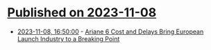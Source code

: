 # [Published on 2023-11-08](index.md)

* [2023-11-08, 16:50:00](https://soylentnews.org/article.pl?sid=23/11/07/151209&from=rss) - [Ariane 6 Cost and Delays Bring European Launch Industry to a Breaking Point](https://soylentnews.org/article.pl?sid=23/11/07/151209&from=rss)
